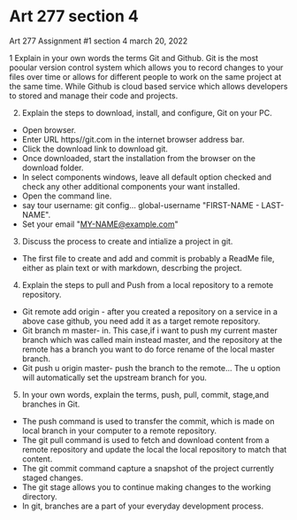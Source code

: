 # Art 277 section 4
Art 277 Assignment #1 section 4 march 20, 2022

1 Explain in your own words the terms Git and Github.
 Git is the most pooular version control system which allows you to record changes to your files over time or allows for different people to work on the same project at the same time. While Github is cloud based service which allows developers to stored and manage their code and projects.

2. Explain the steps to download, install, and configure, Git on your PC.

* Open browser.
* Enter URL https//git.com in the internet browser address bar.
* Click the download link to download git.
* Once downloaded, start the installation from the browser on the download folder.
* In select components windows, leave all default option checked and check any other additional components your want installed.
* Open the command line.
* say tour username: git config... global-username "FIRST-NAME - LAST-NAME".
* Set your email "MY-NAME@example.com"

3. Discuss the process to create and intialize a project in git.

* The first file to create and add and commit is probably a ReadMe file, either as plain text or with markdown, descrbing the project.

4. Explain the steps to pull and Push from a local repository to a remote repository.

* Git remote add origin - after you created a repository on a service in a above case github, you need add it as a target remote repository.
* Git branch m master- in. This case,if i want to push my current master branch which was called main instead master, and the repository at the remote has a branch you want to do force rename of the local master branch.
* Git push u origin master- push the branch to the remote... The u option will automatically set the upstream branch for you.

5. In your own words, explain the terms, push, pull, commit, stage,and branches in Git.

* The push command is used to transfer the commit, which is made on local branch in your computer to a remote repository.
* The git pull command is used to fetch and download content from a remote repository and update the local the local repository to match that content.
* The git commit command capture a snapshot of the project currently staged changes.
* The git stage allows you to continue making changes to the working directory.
* In git, branches are a part of your everyday development process.
